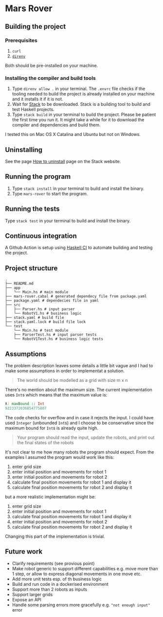 # Mars Rover

## Building the project

### Prerequisites

1. `curl`
2. [`direnv`](https://direnv.net/)

Both should be pre-installed on your machine.

### Installing the compiler and build tools

1. Type `direnv allow .` in your terminal.
   The `.envrc` file checks if the tooling needed to build the project is
   already installed on your machine and it installs it if it is not.
2. Wait for [Stack](https://docs.haskellstack.org/en/stable) to be downloaded.
   Stack is a building tool to build and test Haskell projects.
3. Type `stack build` in your terminal to build the project.
   Please be patient the first time you run it. It might take a while for it
   to download the compiler and dependencies and build them.

I tested this on Mac OS X Catalina and Ubuntu but not on Windows.

## Uninstalling

See the page [How to uninstall](https://docs.haskellstack.org/en/stable/README/#how-to-uninstall)
page on the Stack website.

## Running the program

1. Type `stack install` in your terminal to build and install the binary.
2. Type `mars-rover` to start the program.

## Running the tests

Type `stack test` in your terminal to build and install the binary.

## Continuous integration

A Github Action is setup using [Haskell CI](https://github.com/haskell-CI/haskell-ci)
to automate building and testing the project.

## Project structure

```
.
├── README.md
├── app
│   └── Main.hs # main module
├── mars-rover.cabal # generated dependecy file from package.yaml
├── package.yaml # dependecies file in yaml
├── src
│   ├── Parser.hs # input parser
│   └── RobotV1.hs # business logic
├── stack.yaml # build file
├── stack.yaml.lock # build file lock
└── test
    └── Main.hs # test module
    ├── ParserTest.hs # input parser tests
    └── RobotV1Test.hs # business logic tests
```

## Assumptions

The problem description leaves some details a little bit vague and I had
to make some assumptions in order to implementat a solution.

> The world should be modelled as a grid with size m x n

There's no mention about the maximum size. The current implementation uses `Int`s
which means that the maximum value is:

```haskell
ƛ: maxBound :: Int
9223372036854775807
```

The code checks for overflow and in case it rejects the input. I could have used
`Integer` (unbounded `Int`s) and I choose to be conservative since the maximum
bound for `Int`s is already quite high.

> Your program should read the input, update the robots, and print out
  the final states of the robots

It's not clear to me how many robots the program should expect. From the examples
I assumed the program would work like this:

1. enter grid size
2. enter initial position and movements for robot 1
3. enter initial position and movements for robot 2
4. calculate final position movements for robot 1 and display it
5. calculate final position movements for robot 2 and display it

but a more realistic implementation might be:

1. enter grid size
2. enter initial position and movements for robot 1
3. calculate final position movements for robot 1 and display it
4. enter initial position and movements for robot 2
5. calculate final position movements for robot 2 and display it

Changing this part of the implementation is trivial.

## Future work

* Clarify requirements (see provious point)
* Make robot generic to support different capabilities e.g. move more than 1 step,
  or allow to express diagonal movements in one move etc.
* Add more unit tests esp. of th business logic
* Build and run code in a dockerised environment
* Support more than 2 robots as inputs
* Support larger grids
* Expose an API
* Handle some parsing errors more gracefully e.g. `"not enough input"` error
